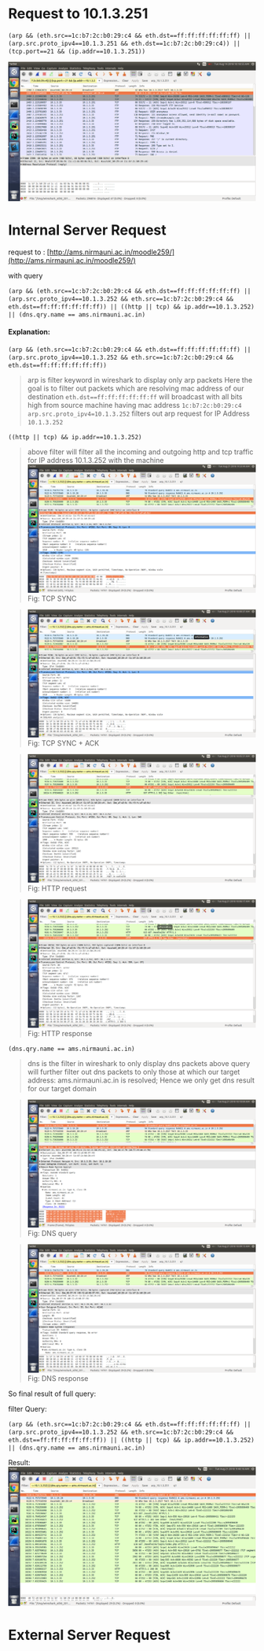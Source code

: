 Request to 10.1.3.251
=====================


    (arp && (eth.src==1c:b7:2c:b0:29:c4 && eth.dst==ff:ff:ff:ff:ff:ff) || (arp.src.proto_ipv4==10.1.3.251 && eth.dst==1c:b7:2c:b0:29:c4)) || (tcp.port==21 && (ip.addr==10.1.3.251))

![arp request for ftp server](https://raw.githubusercontent.com/gahan9/ACN_lab/master/wireshark_capturing/arp_and_tcp.png)

Internal Server Request
=======================

request to : [http://ams.nirmauni.ac.in/moodle259/](http://ams.nirmauni.ac.in/moodle259/)

with query

    (arp && (eth.src==1c:b7:2c:b0:29:c4 && eth.dst==ff:ff:ff:ff:ff:ff) ||(arp.src.proto_ipv4==10.1.3.252 && eth.src==1c:b7:2c:b0:29:c4 && eth.dst==ff:ff:ff:ff:ff:ff)) || ((http || tcp) && ip.addr==10.1.3.252) || (dns.qry.name == ams.nirmauni.ac.in)


#### Explanation:


    (arp && (eth.src==1c:b7:2c:b0:29:c4 && eth.dst==ff:ff:ff:ff:ff:ff) || (arp.src.proto_ipv4==10.1.3.252 && eth.src==1c:b7:2c:b0:29:c4 && eth.dst==ff:ff:ff:ff:ff:ff))
> arp is filter keyword in wireshark to display only arp packets 
> Here the goal is to filter out packets which are resolving mac address of our destination
> `eth.dst==ff:ff:ff:ff:ff:ff` will broadcast with all bits high from source machine having mac address `1c:b7:2c:b0:29:c4`
> `arp.src.proto_ipv4=10.1.3.252` filters out arp request for IP Address `10.1.3.252`

    ((http || tcp) && ip.addr==10.1.3.252)
> above filter will filter all the incoming and outgoing http and tcp traffic for IP address 10.1.3.252 with the machine 
> ![tcp sync](https://raw.githubusercontent.com/gahan9/ACN_lab/master/wireshark_capturing/scenario_2/scenario2.tcp.sync.png) 
> Fig: TCP SYNC

> ![tcp sync+ack](https://raw.githubusercontent.com/gahan9/ACN_lab/master/wireshark_capturing/scenario_2/scenario2.tcp.syc.ack.png) 
> Fig: TCP SYNC + ACK

> ![http request](https://raw.githubusercontent.com/gahan9/ACN_lab/master/wireshark_capturing/scenario_2/scenario2.http.request.png)
> Fig: HTTP request

> ![http response](https://raw.githubusercontent.com/gahan9/ACN_lab/master/wireshark_capturing/scenario_2/scenario2.http.response.png)
> Fig: HTTP response

    (dns.qry.name == ams.nirmauni.ac.in)
> dns is the filter in wireshark to only display dns packets
> above query will further filter out dns packets to only those at which our target address: ams.nirmauni.ac.in is resolved; Hence we only get dns result for our target domain

> ![dns query](https://raw.githubusercontent.com/gahan9/ACN_lab/master/wireshark_capturing/scenario_2/scenario2.dns.query.png)
> Fig: DNS query

> ![dns query](https://raw.githubusercontent.com/gahan9/ACN_lab/master/wireshark_capturing/scenario_2/scenario2.dns.response.png)
> Fig: DNS response

So final result of full query:

filter Query:

    (arp && (eth.src==1c:b7:2c:b0:29:c4 && eth.dst==ff:ff:ff:ff:ff:ff) ||(arp.src.proto_ipv4==10.1.3.252 && eth.src==1c:b7:2c:b0:29:c4 && eth.dst==ff:ff:ff:ff:ff:ff)) || ((http || tcp) && ip.addr==10.1.3.252) || (dns.qry.name == ams.nirmauni.ac.in)

Result:
![internal server capturing](https://raw.githubusercontent.com/gahan9/ACN_lab/master/wireshark_capturing/scenario_2/scenario2.full.png)

External Server Request
========================